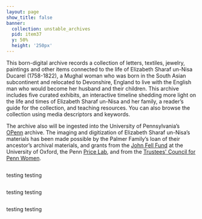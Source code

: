 ```yaml
---
layout: page
show_title: false
banner:
  collection: unstable_archives
  pid: item37
  y: 50%
  height: '250px'
---
```

<p>This born-digital archive records a collection of letters, textiles, jewelry, paintings and other items connected to the life of Elizabeth Sharaf un-Nisa Ducarel (1758-1822), a Mughal woman who was born in the South Asian subcontinent and relocated to Devonshire, England to live with the English man who would become her husband and their children. This archive includes five curated exhibits, an interactive timeline shedding more light on the life and times of Elizabeth Sharaf un-Nisa and her family, a reader’s guide for the collection, and teaching resources. You can also browse the collection using media descriptors and keywords.</p>
<p>The archive also will be ingested into the University of Pennsylvania’s <a href="https://openn.library.upenn.edu/CuratedCollections.html">OPenn</a> archive. The imaging and digitization of Elizabeth Sharaf un-Nisa’s materials has been made possible by the Palmer Family’s loan of their ancestor’s archival materials, and grants from the <a href="https://researchsupport.admin.ox.ac.uk/funding/internal/jff">John Fell Fund</a> at the University of Oxford, the Penn <a href="https://pricelab.sas.upenn.edu/">Price Lab</a>, and from the <a href="https://www.alumni.upenn.edu/s/1587/gid2/16/interior_1col.aspx?sid=1587&gid=2&pgid=420&sitebuilder=1&contentbuilder=1">Trustees' Council for Penn Women</a>.</p>

<div class="row">
  <div class="column"></div>
    <p> testing testing</p>
  <div class="column"></div>
    <p> testing testing</p>
  <div class="column"></div>
    <p> testing testing</p>
</div>